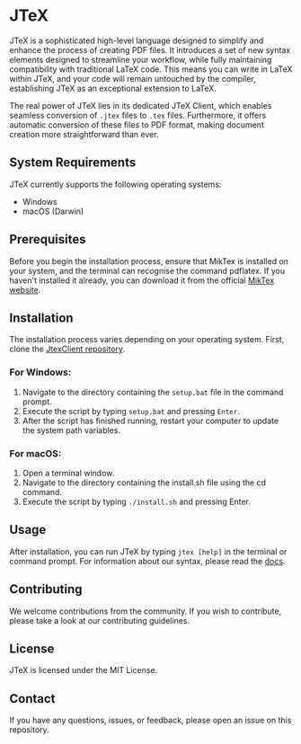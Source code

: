 # JTeX

JTeX is a sophisticated high-level language designed to simplify and enhance the process of creating PDF files. It introduces a set of new syntax elements designed to streamline your workflow, while fully maintaining compatibility with traditional LaTeX code. This means you can write in LaTeX within JTeX, and your code will remain untouched by the compiler, establishing JTeX as an exceptional extension to LaTeX.

The real power of JTeX lies in its dedicated JTeX Client, which enables seamless conversion of `.jtex` files to `.tex` files. Furthermore, it offers automatic conversion of these files to PDF format, making document creation more straightforward than ever.

## System Requirements

JTeX currently supports the following operating systems:

- Windows
- macOS (Darwin)

## Prerequisites

Before you begin the installation process, ensure that MikTex is installed on your system, and the terminal can recognise the command pdflatex. If you haven't installed it already, you can download it from the official [MikTex website](https://miktex.org/download).

## Installation

The installation process varies depending on your operating system. First, clone the [JtexClient repository](https://github.com/Jaybit0/JtexClient).

### For Windows:
1. Navigate to the directory containing the `setup.bat` file in the command prompt.
2. Execute the script by typing `setup.bat` and pressing `Enter`.
3. After the script has finished running, restart your computer to update the system path variables.

### For macOS:
1. Open a terminal window.
2. Navigate to the directory containing the install.sh file using the cd command.
3. Execute the script by typing `./install.sh` and pressing Enter.

## Usage

After installation, you can run JTeX by typing `jtex [help]` in the terminal or command prompt. For information about our syntax, please read the [docs](docs/README.md).

## Contributing

We welcome contributions from the community. If you wish to contribute, please take a look at our contributing guidelines.

## License

JTeX is licensed under the MIT License.

## Contact

If you have any questions, issues, or feedback, please open an issue on this repository.
